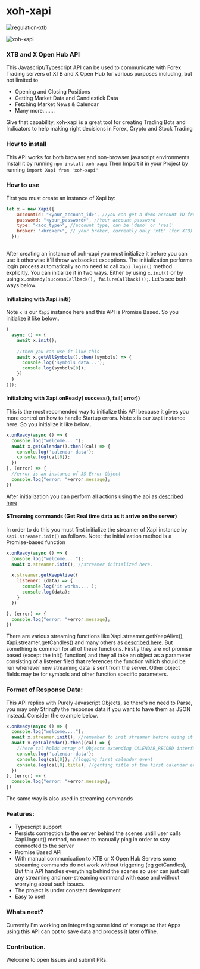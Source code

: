 # xoh-xapi


![regulation-xtb](https://user-images.githubusercontent.com/28900892/168629204-a19f491b-8b14-44e9-bcb7-34d10c11a6b8.jpg)

![xoh-xapi](https://user-images.githubusercontent.com/28900892/168625800-c132b7a2-5444-48ee-b638-c1e0483de3c5.png)


### XTB and X Open Hub API
This Javascript/Typescript API can be used to communicate with Forex Trading servers of XTB and X Open Hub for various purposes including, but not limited to
* Opening and Closing Positions
* Getting Market Data and Candlestick Data
* Fetching Market News & Calendar
* Many more........

Give that capability, xoh-xapi is a great tool for creating Trading Bots and Indicators to help making right decisions in Forex, Crypto and Stock Trading 

### How to install
This API works for both browser and non-browser javascript environments.
Install it by running `npm install xoh-xapi`
Then Import it in your Project by running  `import Xapi from 'xoh-xapi'`


### How to use
First you must create an instance of Xapi by:
```js
let x = new Xapi({
    accountId: "<your_account_id>", //you can get a demo account ID from XTB
    password: "<your_password>", //Your account password
    type: "<acc_type>", //account type, can be 'demo' or 'real'
    broker: "<broker>", // your broker, currently only 'xtb' (for XTB) and 'xoh' for X Open Hub are supported
  });
  
```

After creating an instance of xoh-xapi you must initialize it before you can use it otherwise it'll throw websocket exceptions. The initialization performs login process automatically so no need to call `Xapi.login()` method explicitly.
You can initialize it in two ways. Either by using `x.init()` or by using `x.onReady(successCallback(), failureCallback());`. Let's see both ways below.

#### Initializing with Xapi.init()
Note `x` is our `Xapi` instance here and this API is Promise Based. So you initialize it like below..
```js
(
  async () => {
    await x.init();
    
    //then you can use it like this
    await x.getAllSymbols().then((symbols) => {
      console.log('symbols data...');
      console.log(symbols[0]);
    })
  }
)();
```

#### Initializing with Xapi.onReady( success(), fail(<Error> error))
This is the most recomended way to initialize this API because it gives you more control on how to handle Startup errors.
Note `x` is our `Xapi` instance here. So you initialize it like below..
```js
x.onReady(async () => {
  console.log("welcome....");
  await x.getCalendar().then((cal) => {
    console.log('calendar data');
    console.log(cal[0]);
  })
}, (error) => {
  //error is an instance of JS Error Object
  console.log("error: "+error.message);
})
```
  
After initialization you can perform all actions using the api as [described here](http://developers.xstore.pro/documentation/)

#### STreaming commands (Get Real time data as it arrive on the server)
In order to do this you must first initialize the streamer of Xapi instance by `Xapi.streamer.init()` as follows.
Note: the initialization method is a Promise-based function
```js
x.onReady(async () => {
  console.log("welcome....");
  await x.streamer.init(); //streamer initialized here.
  
  x.streamer.getKeepAlive({
    listener: (data) => {
      console.log('it works....');
      console.log(data);
    }
  })

}, (error) => {
  console.log("error: "+error.message);
})
```
There are various streaming functions like Xapi.streamer.getKeepAlive(), Xapi.streamer.getCandles() and many others as [described here](http://developers.xstore.pro/documentation/).
But something is common for all of these functions. Firstly they are not promise based (except the init() function) and they all take an object
as a parameter consisting of a listener filed that references the function which should be run whenever new streaming data is sent from the server.
Other object fields may be for symbols and other function specific parameters.


### Format of Response Data:
This API replies with Purely Javascript Objects, so there's no need to Parse, you may only Stringfy the response data if you want to have them as JSON instead. Consider the example below.

```js
x.onReady(async () => {
  console.log("welcome....");
  await x.streamer.init(); //remember to init streamer before using it
  await x.getCalendar().then((cal) => {
    //here cal holds array of Objects extending CALENDAR_RECORD interface( found in data-formats/CalendarRecord.ts)
    console.log('calendar data');
    console.log(cal[0]); //logging first calendar event
    console.log(cal[0].title); //getting title of the first calendar event
  })
}, (error) => {
  console.log("error: "+error.message);
})
```
The same way is also used in streaming commands
  
  
### Features:
* Typescript support
* Persists connection to the server behind the scenes untill user calls Xapi.logout() method, no need to manually ping in order to stay connected to the server
* Promise Based API
* With manual communication to XTB or X Open Hub Servers some streaming commands do not work without triggering (eg getCandles), But this API handles everything behind the scenes so user can just call any streaming and non-streaming command with ease and without worrying about such issues.
* The project is under constant development
* Easy to use!
  
### Whats next?
Currently I'm working on integrating some kind of storage so that Apps using this API can opt to save data and process it later offline.
  
### Contribution.
Welcome to open Issues and submit PRs.
